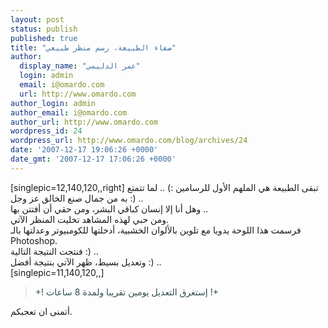 ```yaml
---
layout: post
status: publish
published: true
title: "صفاء الطبيعة، رسم منظر طبيعي"
author:
  display_name: "عمر الدليمي"
  login: admin
  email: i@omardo.com
  url: http://www.omardo.com
author_login: admin
author_email: i@omardo.com
author_url: http://www.omardo.com
wordpress_id: 24
wordpress_url: http://www.omardo.com/blog/archives/24
date: '2007-12-17 19:06:26 +0000'
date_gmt: '2007-12-17 17:06:26 +0000'
---
```

<p>[singlepic=12,140,120,,right] تبقى الطبيعة هي الملهم الأول للرسامين :) .. لما تتمتع به من جمال صنع الخالق عز وجل :) ..<br />
وهل أنا إلا إنسان كباقي البشر، ومن حقي أن أفتتن بها ..<br />
ومن حبي لهذه المشاهد تخليت المنظر الآتي.<br />
فرسمت هذا اللوحة يدويا مع تلوين بالألوان الخشبية، أدخلتها للكومبيوتر وعدلتها بالـ Photoshop.<br />
فنتجت النتيجة التالية :) ..<!--more--><br />
وتعديل بسيط، ظهر الآتي بنتيجة أفضل :) ..<br />
[singlepic=11,140,120,,]</p>
<blockquote><p><font color="DarkSlateGray">+! إستغرق التعديل يومين تقريبا ولمدة 8 ساعات !+<br />
</font></p></blockquote>
<p>أتمنى ان تعجبكم.</p>
